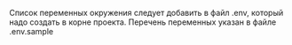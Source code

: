 Список переменных окружения следует добавить в файл .env, который надо создать в корне проекта. 
Перечень переменных указан в файле .env.sample